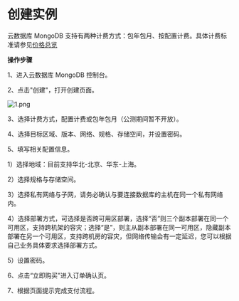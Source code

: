 # **创建实例**

云数据库 MongoDB 支持有两种计费方式：包年包月、按配置计费。具体计费标准请参见[价格总览](http://www.jdcloud.com/help/detail/732/isCateLog/1)

**操作步骤**

1、进入云数据库 MongoDB 控制台。

2、点击"创建"，打开创建页面。

![1.png](http://img1.jcloudcs.com/cms/4ac9e40f-2f2a-4f6c-914d-6c314df155d220180110170228.png)

3、选择计费方式，配置计费或包年包月（公测期间暂不开放）。

4、选择目标区域、版本、网络、规格、存储空间，并设置密码。

5、填写相关配置信息。

1）选择地域：目前支持华北-北京、华东-上海。

2）选择规格与存储空间。

3）选择私有网络与子网，请务必确认与要连接数据库的主机在同一个私有网络内。

4）选择部署方式，可选择是否跨可用区部署，选择“否”则三个副本部署在同一个可用区，支持跨机架的容灾；选择“是”，则主从副本部署在同一可用区，隐藏副本部署在另一个可用区，支持跨机房的容灾，但网络传输会有一定延迟，您可以根据自己业务具体要求选择部署方式。

5）设置密码。

6、点击“立即购买”进入订单确认页。

7、根据页面提示完成支付流程。